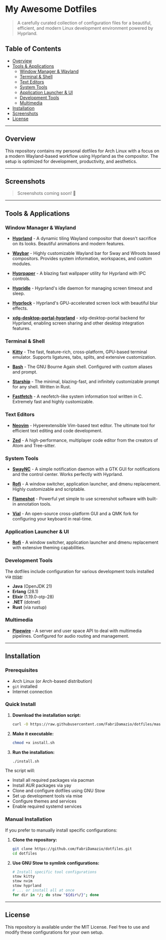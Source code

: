 # My Awesome Dotfiles

> A carefully curated collection of configuration files for a beautiful, efficient, and modern Linux development environment powered by Hyprland.

## Table of Contents

- [Overview](#-overview)
- [Tools & Applications](#-tools--applications)
  - [Window Manager & Wayland](#-window-manager--wayland)
  - [Terminal & Shell](#-terminal--shell)
  - [Text Editors](#-text-editors)
  - [System Tools](#-system-tools)
  - [Application Launcher & UI](#-application-launcher--ui)
  - [Development Tools](#-development-tools)
  - [Multimedia](#-multimedia)
- [Installation](#-installation)
- [Screenshots](#-screenshots)
- [License](#-license)

---

## Overview

This repository contains my personal dotfiles for Arch Linux with a focus on a modern Wayland-based workflow using Hyprland as the compositor. The setup is optimized for development, productivity, and aesthetics.

---

## Screenshots

> Screenshots coming soon! 🎨

---

## Tools & Applications

### Window Manager & Wayland

- **[Hyprland](https://github.com/hyprwm/Hyprland)** - A dynamic tiling Wayland compositor that doesn't sacrifice on its looks. Beautiful animations and modern features.

- **[Waybar](https://github.com/Alexays/Waybar)** - Highly customizable Wayland bar for Sway and Wlroots based compositors. Provides system information, workspaces, and custom modules.

- **[Hyprpaper](https://github.com/hyprwm/hyprpaper)** - A blazing fast wallpaper utility for Hyprland with IPC controls.

- **[Hypridle](https://github.com/hyprwm/hypridle)** - Hyprland's idle daemon for managing screen timeout and sleep.

- **[Hyprlock](https://github.com/hyprwm/hyprlock)** - Hyprland's GPU-accelerated screen lock with beautiful blur effects.

- **[xdg-desktop-portal-hyprland](https://github.com/hyprwm/xdg-desktop-portal-hyprland)** - xdg-desktop-portal backend for Hyprland, enabling screen sharing and other desktop integration features.

### Terminal & Shell

- **[Kitty](https://github.com/kovidgoyal/kitty)** - The fast, feature-rich, cross-platform, GPU-based terminal emulator. Supports ligatures, tabs, splits, and extensive customization.

- **[Bash](https://www.gnu.org/software/bash/)** - The GNU Bourne Again shell. Configured with custom aliases and prompt.

- **[Starship](https://github.com/starship/starship)** - The minimal, blazing-fast, and infinitely customizable prompt for any shell. Written in Rust.

- **[Fastfetch](https://github.com/fastfetch-cli/fastfetch)** - A neofetch-like system information tool written in C. Extremely fast and highly customizable.

### Text Editors

- **[Neovim](https://github.com/neovim/neovim)** - Hyperextensible Vim-based text editor. The ultimate tool for efficient text editing and code development.

- **[Zed](https://github.com/zed-industries/zed)** - A high-performance, multiplayer code editor from the creators of Atom and Tree-sitter.

### System Tools

- **[SwayNC](https://github.com/ErikReider/SwayNotificationCenter)** - A simple notification daemon with a GTK GUI for notifications and the control center. Works perfectly with Hyprland.

- **[Rofi](https://github.com/davatorium/rofi)** - A window switcher, application launcher, and dmenu replacement. Highly customizable and scriptable.

- **[Flameshot](https://github.com/flameshot-org/flameshot)** - Powerful yet simple to use screenshot software with built-in annotation tools.

- **[Vial](https://get.vial.today/)** - An open-source cross-platform GUI and a QMK fork for configuring your keyboard in real-time.

### Application Launcher & UI

- **[Rofi](https://github.com/davatorium/rofi)** - A window switcher, application launcher and dmenu replacement with extensive theming capabilities.

### Development Tools

The dotfiles include configuration for various development tools installed via [mise](https://github.com/jdx/mise):

- **Java** (OpenJDK 21)
- **Erlang** (28.1)
- **Elixir** (1.19.0-otp-28)
- **.NET** (dotnet)
- **Rust** (via rustup)

### Multimedia

- **[Pipewire](https://gitlab.freedesktop.org/pipewire/pipewire)** - A server and user space API to deal with multimedia pipelines. Configured for audio routing and management.

---

## Installation

### Prerequisites

- Arch Linux (or Arch-based distribution)
- `git` installed
- Internet connection

### Quick Install

1. **Download the installation script:**
   ```bash
   curl -O https://raw.githubusercontent.com/FabriDamazio/dotfiles/master/install.sh
   ```

2. **Make it executable:**
   ```bash
   chmod +x install.sh
   ```

3. **Run the installation:**
   ```bash
   ./install.sh
   ```

The script will:
- Install all required packages via pacman
- Install AUR packages via yay
- Clone and configure dotfiles using GNU Stow
- Set up development tools via mise
- Configure themes and services
- Enable required systemd services

### Manual Installation

If you prefer to manually install specific configurations:

1. **Clone the repository:**
   ```bash
   git clone https://github.com/FabriDamazio/dotfiles.git
   cd dotfiles
   ```

2. **Use GNU Stow to symlink configurations:**
   ```bash
   # Install specific tool configurations
   stow kitty
   stow nvim
   stow hyprland
   # ... or install all at once
   for dir in */; do stow "${dir%/}"; done
   ```

---

## License

This repository is available under the MIT License. Feel free to use and modify these configurations for your own setup.

